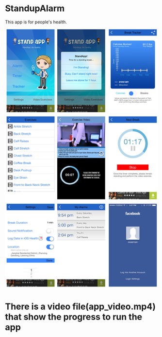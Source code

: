 StandupAlarm
=============================
This app is for people's health.

![](images/Alram.png)

There is a video file(app_video.mp4) that show the progress to run the app
==========================================================================
